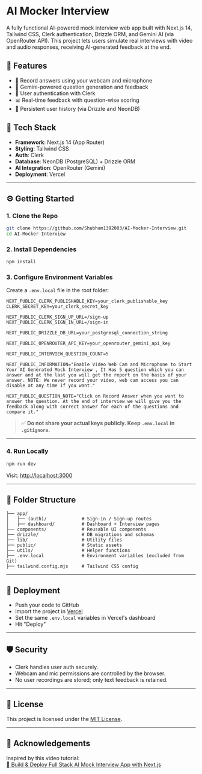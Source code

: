 
# AI Mocker Interview

A fully functional AI-powered mock interview web app built with Next.js 14, Tailwind CSS, Clerk authentication, Drizzle ORM, and Gemini AI (via OpenRouter API). This project lets users simulate real interviews with video and audio responses, receiving AI-generated feedback at the end.

## 🚀 Features

- 🎤 Record answers using your webcam and microphone
- 🤖 Gemini-powered question generation and feedback
- 🔐 User authentication with Clerk
- 📊 Real-time feedback with question-wise scoring
- 🧠 Persistent user history (via Drizzle and NeonDB)

## 🧪 Tech Stack

- **Framework**: Next.js 14 (App Router)
- **Styling**: Tailwind CSS
- **Auth**: Clerk
- **Database**: NeonDB (PostgreSQL) + Drizzle ORM
- **AI Integration**: OpenRouter (Gemini)
- **Deployment**: Vercel

---

## ⚙️ Getting Started

### 1. Clone the Repo

```bash
git clone https://github.com/Shubham1392003/AI-Mocker-Interview.git
cd AI-Mocker-Interview
```

### 2. Install Dependencies

```bash
npm install
```

### 3. Configure Environment Variables

Create a `.env.local` file in the root folder:

```env
NEXT_PUBLIC_CLERK_PUBLISHABLE_KEY=your_clerk_publishable_key
CLERK_SECRET_KEY=your_clerk_secret_key

NEXT_PUBLIC_CLERK_SIGN_UP_URL=/sign-up
NEXT_PUBLIC_CLERK_SIGN_IN_URL=/sign-in

NEXT_PUBLIC_DRIZZLE_DB_URL=your_postgresql_connection_string

NEXT_PUBLIC_OPENROUTER_API_KEY=your_openrouter_gemini_api_key

NEXT_PUBLIC_INTERVIEW_QUESTION_COUNT=5

NEXT_PUBLIC_INFORMATION="Enable Video Web Cam and Microphone to Start Your AI Generated Mock Interview , It Has 5 question which you can answer and at the last you will get the report on the basis of your answer. NOTE: We never record your video, web cam access you can disable at any time if you want."

NEXT_PUBLIC_QUESTION_NOTE="Click on Record Answer when you want to answer the question. At the end of interview we will give you the feedback along with correct answer for each of the questions and compare it."
```

> ✅ **Do not share your actual keys publicly. Keep `.env.local` in `.gitignore`.**

---

### 4. Run Locally

```bash
npm run dev
```

Visit: [http://localhost:3000](http://localhost:3000)

---

## 📁 Folder Structure

```
├── app/
│   ├── (auth)/             # Sign-in / Sign-up routes
│   ├── dashboard/          # Dashboard + Interview pages
├── components/             # Reusable UI components
├── drizzle/                # DB migrations and schemas
├── lib/                    # Utility files
├── public/                 # Static assets
├── utils/                  # Helper functions
├── .env.local              # Environment variables (excluded from Git)
├── tailwind.config.mjs     # Tailwind CSS config
```

---

## 📡 Deployment

- Push your code to GitHub
- Import the project in [Vercel](https://vercel.com/)
- Set the same `.env.local` variables in Vercel's dashboard
- Hit "Deploy"

---

## 🛡️ Security

- Clerk handles user auth securely.
- Webcam and mic permissions are controlled by the browser.
- No user recordings are stored; only text feedback is retained.

---

## 📜 License

This project is licensed under the [MIT License](LICENSE).

---

## 🙌 Acknowledgements

Inspired by this video tutorial:  
[🔗 Build & Deploy Full Stack AI Mock Interview App with Next.js](https://youtu.be/Q5LM985yUmQ?si=j3BxxJsgYjhPAAzC)
